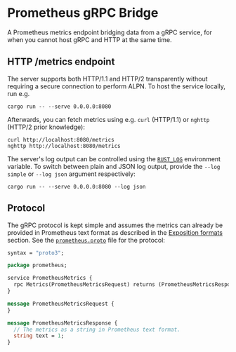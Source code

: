 # Prometheus gRPC Bridge

A Prometheus metrics endpoint bridging data from a gRPC service,
for when you cannot host gRPC and HTTP at the same time.

## HTTP /metrics endpoint

The server supports both HTTP/1.1 and HTTP/2 transparently without
requiring a secure connection to perform ALPN.
To host the service locally, run e.g.

```shell
cargo run -- --serve 0.0.0.0:8080
```

Afterwards, you can fetch metrics using e.g. `curl` (HTTP/1.1) or `nghttp` (HTTP/2 prior knowledge):

```shell
curl http://localhost:8080/metrics
nghttp http://localhost:8080/metrics
````

The server's log output can be controlled using the [`RUST_LOG`] environment variable.
To switch between plain and JSON log output, provide the `--log simple` or
`--log json` argument respectively:

```shell
cargo run -- --serve 0.0.0.0:8080 --log json
```

## Protocol

The gRPC protocol is kept simple and assumes the metrics can already
be provided in Prometheus text format as described in the [Exposition formats]
section. See the [`prometheus.proto`] file for the protocol:

```protobuf
syntax = "proto3";

package prometheus;

service PrometheusMetrics {
  rpc Metrics(PrometheusMetricsRequest) returns (PrometheusMetricsResponse) {}
}

message PrometheusMetricsRequest {
}

message PrometheusMetricsResponse {
  // The metrics as a string in Prometheus text format.
  string text = 1;
}
```

[Exposition formats]: https://github.com/prometheus/docs/blob/0ac960bbc57d9a229848f785934455c0f6344a9c/content/docs/instrumenting/exposition_formats.md
[`prometheus.proto`]: protos/prometheus.proto
[`RUST_LOG`]: https://docs.rs/env_logger/0.10.0/env_logger/#enabling-logging
